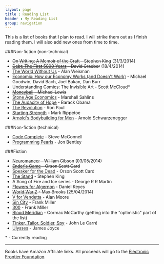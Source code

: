 ```yaml
---
layout: page
title : Reading List
header : My Reading List 
group: navigation
---
```


This is a list of books that I plan to read. I will strike them out as I finish reading them. I will also add new ones from time to time.

###Non-fiction (non-technical)

* ~~[On Writing: A Memoir of the Craft](http://www.amazon.com/gp/product/B009BDVD2Q/ref=as_li_qf_sp_asin_il_tl?ie=UTF8&camp=1789&creative=9325&creativeASIN=B009BDVD2Q&linkCode=as2&tag=jayrajnet-20) - Stephen King~~ (31/3/2014)
* ~~[Debt: The First 5000 Years](http://www.amazon.com/gp/product/1612191290/ref=as_li_qf_sp_asin_il_tl?ie=UTF8&camp=1789&creative=9325&creativeASIN=1612191290&linkCode=as2&tag=jayrajnet-20) - David Graeber~~ (18/4/2014)
* [The World Without Us](http://www.amazon.com/gp/product/0312427905/ref=as_li_qf_sp_asin_il_tl?ie=UTF8&camp=1789&creative=9325&creativeASIN=0312427905&linkCode=as2&tag=jayrajnet-20) - Alan Weisman
* [Economix: How our Economy Works (and Doesn't Work)](http://www.amazon.com/gp/product/0810988399/ref=as_li_qf_sp_asin_il_tl?ie=UTF8&camp=1789&creative=9325&creativeASIN=0810988399&linkCode=as2&tag=jayrajnet-20) - Michael Goodwin, David Bach, Joel Bakan, Dan Burr
* Understanding Comics: The Invisible Art - Scott McCloud\* 
* ~~[Moneyball](http://www.amazon.com/gp/product/0393324818/ref=as_li_qf_sp_asin_il_tl?ie=UTF8&camp=1789&creative=9325&creativeASIN=0393324818&linkCode=as2&tag=jayrajnet-20) - Michael Lewis~~
* [Stone Age Economics](http://www.amazon.com/gp/product/0202010996/ref=as_li_qf_sp_asin_il_tl?ie=UTF8&camp=1789&creative=9325&creativeASIN=0202010996&linkCode=as2&tag=jayrajnet-20) - Marshall Sahlins
* [The Audacity of Hope](http://www.amazon.com/gp/product/0307455874/ref=as_li_qf_sp_asin_il_tl?ie=UTF8&camp=1789&creative=9325&creativeASIN=0307455874&linkCode=as2&tag=jayrajnet-20) - Barack Obama
* [The Revolution](http://www.amazon.com/gp/product/0446537519/ref=as_li_qf_sp_asin_il_tl?ie=UTF8&camp=1789&creative=9325&creativeASIN=0446537519&linkCode=as2&tag=jayrajnet-20) - Ron Paul
* [Starting Strength](http://www.amazon.com/gp/product/B006XJR5ZA/ref=as_li_qf_sp_asin_il_tl?ie=UTF8&camp=1789&creative=9325&creativeASIN=B006XJR5ZA&linkCode=as2&tag=jayrajnet-20) - Mark Rippetoe
* [Arnold's Bodybuilding for Men](http://www.amazon.com/gp/product/0671531638/ref=as_li_qf_sp_asin_il_tl?ie=UTF8&camp=1789&creative=9325&creativeASIN=0671531638&linkCode=as2&tag=jayrajnet-20) - Arnold Schwarzenegger


###Non-fiction (technical)

* [Code Complete](http://www.amazon.com/gp/product/0735619670/ref=as_li_qf_sp_asin_il_tl?ie=UTF8&camp=1789&creative=9325&creativeASIN=0735619670&linkCode=as2&tag=jayrajnet-20) - Steve McConnell
* [Programming Pearls](http://www.amazon.com/gp/product/0201657880/ref=as_li_qf_sp_asin_il_tl?ie=UTF8&camp=1789&creative=9325&creativeASIN=0201657880&linkCode=as2&tag=jayrajnet-20) - Jon Bentley


###Fiction

* ~~[Neuromancer](http://www.amazon.com/gp/product/0441569595/ref=as_li_qf_sp_asin_il_tl?ie=UTF8&camp=1789&creative=9325&creativeASIN=0441569595&linkCode=as2&tag=jayrajnet-20) - William Gibson~~ (03/05/2014)
* ~~[Ender's Game](http://www.amazon.com/gp/product/0812550706/ref=as_li_qf_sp_asin_il_tl?ie=UTF8&camp=1789&creative=9325&creativeASIN=0812550706&linkCode=as2&tag=jayrajnet-20) - Orson Scott Card~~
* [Speaker for the Dead](http://www.amazon.com/gp/product/0812550757/ref=as_li_qf_sp_asin_il_tl?ie=UTF8&camp=1789&creative=9325&creativeASIN=0812550757&linkCode=as2&tag=jayrajnet-20) - Orson Scott Card
* [The Stand](http://www.amazon.com/gp/product/0307947300/ref=as_li_qf_sp_asin_il_tl?ie=UTF8&camp=1789&creative=9325&creativeASIN=0307947300&linkCode=as2&tag=jayrajnet-20) - Stephen King
* A Song of Fire and Ice series - George R R Martin
* [Flowers for Algernon](http://www.amazon.com/gp/product/0156030306/ref=as_li_qf_sp_asin_il_tl?ie=UTF8&camp=1789&creative=9325&creativeASIN=0156030306&linkCode=as2&tag=jayrajnet-20) - Daniel Keyes
* ~~[World War Z](http://www.amazon.com/gp/product/B000JMKQX0/ref=as_li_qf_sp_asin_il_tl?ie=UTF8&camp=1789&creative=9325&creativeASIN=B000JMKQX0&linkCode=as2&tag=jayrajnet-20) - Max Brooks~~ (25/04/2014)
* [V for Vendetta](http://www.amazon.com/gp/product/140120841X/ref=as_li_qf_sp_asin_il_tl?ie=UTF8&camp=1789&creative=9325&creativeASIN=140120841X&linkCode=as2&tag=jayrajnet-20) - Alan Moore
* [Sin City](http://www.amazon.com/gp/product/1616552379/ref=as_li_qf_sp_asin_il_tl?ie=UTF8&camp=1789&creative=9325&creativeASIN=1616552379&linkCode=as2&tag=jayrajnet-20) - Frank Miller
* [300](http://www.amazon.com/gp/product/1569714029/ref=as_li_qf_sp_asin_il_tl?ie=UTF8&camp=1789&creative=9325&creativeASIN=1569714029&linkCode=as2&tag=jayrajnet-20) - Frank Miller
* [Blood Meridian](http://www.amazon.com/gp/product/0679728759/ref=as_li_qf_sp_asin_il_tl?ie=UTF8&camp=1789&creative=9325&creativeASIN=0679728759&linkCode=as2&tag=jayrajnet-20) - Cormac McCarthy (getting into the "optimistic" part of the list)
* [Tinker, Tailor, Soldier, Spy](http://www.amazon.com/gp/product/014312093X/ref=as_li_qf_sp_asin_il_tl?ie=UTF8&camp=1789&creative=9325&creativeASIN=014312093X&linkCode=as2&tag=jayrajnet-20) - John Le Carré
* [Ulysses](http://www.amazon.com/gp/product/1840226358/ref=as_li_qf_sp_asin_il_tl?ie=UTF8&camp=1789&creative=9325&creativeASIN=1840226358&linkCode=as2&tag=jayrajnet-20) - James Joyce
 
\* - Currently reading

---
Books have Amazon Affiliate links. All proceeds will go to the [Electronic Frontier Foundation](http://eff.org)
